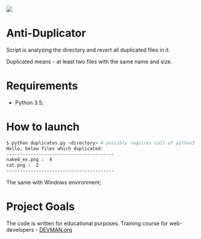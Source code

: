 ![](https://media.giphy.com/media/l4FGBILjNaCtLious/giphy.gif)

# Anti-Duplicator

Script is analyzing the directory and revert all duplicated files in it.

Duplicated means - at least two files with the same name and size.

# Requirements

 - Python 3.5;

# How to launch

```bash
$ python duplicates.py <directory> # possibly requires call of python3 executive instead of just python
Hello, below files which duplicated:
----------------------------------------
naked_ex.png :  4
cat.png :  2
----------------------------------------

```

The same with Windows environment;


# Project Goals

The code is written for educational purposes. Training course for web-developers - [DEVMAN.org](https://devman.org)
